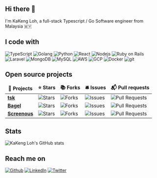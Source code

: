 ## Hi there 👋

I'm KaKeng Loh, a full-stack Typescript / Go Software engineer from Malaysia 🇲🇾

## I code with
<p>
  <img alt="TypeScript" src="https://img.shields.io/badge/-TypeScript-007ACC?style=flat&logo=typescript&logoColor=white" />
  <img alt="Golang" src="https://img.shields.io/badge/Go-00ADD8?style=flat&logo=go&logoColor=white" />
  <img alt="Python" src="https://img.shields.io/badge/Python-3776AB?style=flat&logo=python&logoColor=white" />
  <img alt="React" src="https://img.shields.io/badge/-React-45b8d8?style=flat&logo=react&logoColor=white" />
  <img alt="Nodejs" src="https://img.shields.io/badge/-Nodejs-43853d?style=flat&logo=Node.js&logoColor=white" />
  <img alt="Ruby on Rails" src="https://img.shields.io/badge/-Ruby_on_Rails-CC0000?style=flat&logo=ruby-on-rails&logoColor=white" />
  <img alt="Laravel" src="https://img.shields.io/badge/Laravel-FF2D20?style=flat&logo=laravel&logoColor=white" />
  <img alt="MongoDB" src="https://img.shields.io/badge/-MongoDB-13aa52?style=flat&logo=mongodb&logoColor=white" />
  <img alt="MySQL" src="https://img.shields.io/badge/MySQL-005C84?style=flat&logo=mysql&logoColor=white" />
  <img alt="AWS" src="https://img.shields.io/badge/Amazon_AWS-232F3E?style=flat&logo=amazon-aws&logoColor=white" />
  <img alt="GCP" src="https://img.shields.io/badge/Google_Cloud-4285F4?style=flat&logo=google-cloud&logoColor=white" />
  <img alt="Docker" src="https://img.shields.io/badge/-Docker-46a2f1?style=flat&logo=docker&logoColor=white" />
  <img alt="git" src="https://img.shields.io/badge/-Git-F05032?style=flat&logo=git&logoColor=white" />
</p>

## Open source projects
<table>
  <thead align="center">
    <tr border: none;>
      <td><b>🎁 Projects</b></td>
      <td><b>⭐ Stars</b></td>
      <td><b>📚 Forks</b></td>
      <td><b>🛎 Issues</b></td>
      <td><b>📬 Pull requests</b></td>
    </tr>
  </thead>
  <tr>
    <td><a href="https://github.com/kakengloh/tsk"><b>tsk</b></a></td>
    <td><img alt="Stars" src="https://img.shields.io/github/stars/kakengloh/tsk?style=flat&labelColor=343b41"/></td>
    <td><img alt="Forks" src="https://img.shields.io/github/forks/kakengloh/tsk?style=flat&labelColor=343b41"/></td>
    <td><img alt="Issues" src="https://img.shields.io/github/issues/kakengloh/tsk?style=flat&labelColor=343b41"/></td>
    <td><img alt="Pull Requests" src="https://img.shields.io/github/issues-pr/kakengloh/tsk?style=flat&labelColor=343b41"/></td>
  </tr>
  <tr>
    <td><a href="https://github.com/kakengloh/bagel"><b>Bagel</b></a></td>
    <td><img alt="Stars" src="https://img.shields.io/github/stars/kakengloh/bagel?style=flat&labelColor=343b41"/></td>
    <td><img alt="Forks" src="https://img.shields.io/github/forks/kakengloh/bagel?style=flat&labelColor=343b41"/></td>
    <td><img alt="Issues" src="https://img.shields.io/github/issues/kakengloh/bagel?style=flat&labelColor=343b41"/></td>
    <td><img alt="Pull Requests" src="https://img.shields.io/github/issues-pr/kakengloh/bagel?style=flat&labelColor=343b41"/></td>
  </tr>
  <tr>
    <td><a href="https://github.com/kakengloh/screenous"><b>Screenous</b></a></td>
    <td><img alt="Stars" src="https://img.shields.io/github/stars/kakengloh/screenous?style=flat&labelColor=343b41"/></td>
    <td><img alt="Forks" src="https://img.shields.io/github/forks/kakengloh/screenous?style=flat&labelColor=343b41"/></td>
    <td><img alt="Issues" src="https://img.shields.io/github/issues/kakengloh/screenous?style=flat&labelColor=343b41"/></td>
    <td><img alt="Pull Requests" src="https://img.shields.io/github/issues-pr/kakengloh/screenous?style=flat&labelColor=343b41"/></td>
  </tr>
</table>

## Stats
![KaKeng Loh's GitHub stats](https://github-readme-stats.vercel.app/api?username=kakengloh&show_icons=true&theme=tokyonight)

## Reach me on
<p>
  <a href="https://github.com/kakengloh" target="_blank"><img alt="Github" src="https://img.shields.io/badge/GitHub-%2312100E.svg?&style=flat&logo=Github&logoColor=white" /></a>
  <a href="https://www.linkedin.com/in/kakengloh" target="_blank"><img alt="LinkedIn" src="https://img.shields.io/badge/linkedin-%230077B5.svg?&style=flat&logo=linkedin&logoColor=white" /></a>
  <a href="https://twitter.com/kakengloh" target="_blank"><img alt="Twitter" src="https://img.shields.io/badge/twitter-%231DA1F2.svg?&style=flat&logo=twitter&logoColor=white" /></a> 
</p>
